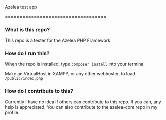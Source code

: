 Azelea test app

===================================



### What is this repo?

This repo is a tester for the Azelea PHP Framework



### How do I run this?

When the repo is installed, type ```composer install``` into your terminal

Make an VirtualHost in XAMPP, or any other webhoster, to load ```/public/index.php``` 



### How do I contribute to this?

Currently I have no idea if others can contribute to this repo. If you can, any help is appreciated.
You can also contribute to the azelea-core repo in my profile.
